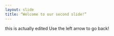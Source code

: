 ```yaml
---
layout: slide
title: “Welcome to our second slide!”
---
```

this is actually edited
Use the left arrow to go back!
